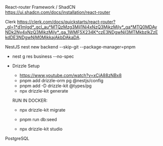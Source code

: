 React-router Framework / ShadCN
https://ui.shadcn.com/docs/installation/react-router

Clerk
https://clerk.com/docs/quickstarts/react-router?_gl=1*d1mlgd*_gcl_au*MTQzMzg3MjI1Ni4xNzQ3MjkzMjIy*_ga*MTQ0MDAyNDk2Ny4xNzQ3MjkzMjIy*_ga_1WMF5X234K*czE3NDgwNjI3MTMkbzIkZzEkdDE3NDgwNjM0MjkkajAkbDAkaDA.

NestJS
nest new backend --skip-git --package-manager=pnpm

- nest g res business --no-spec

- Drizzle Setup

  - https://www.youtube.com/watch?v=xCjA88zNBx8
  - pnpm add drizzle-orm pg @nestjs/config
  - pnpm add -D drizzle-kit @types/pg
  - npx drizzle-kit generate

  RUN IN DOCKER:

  - npx drizzle-kit migrate
  - pnpm run db:seed

  - npx drizzle-kit studio

PostgreSQL
